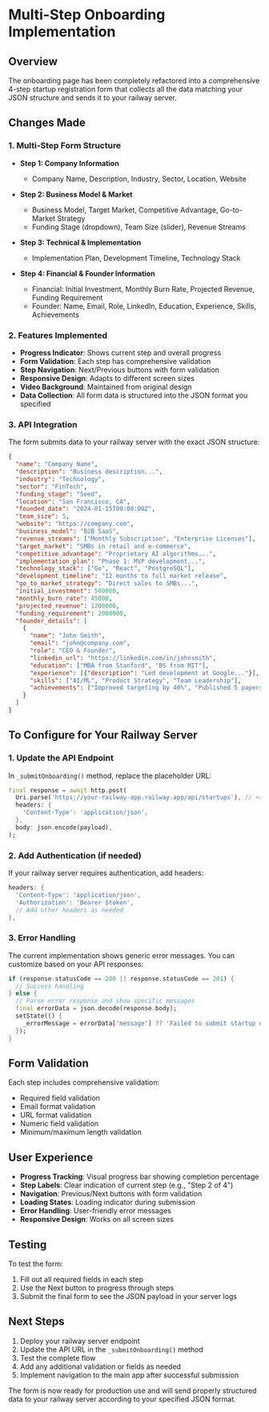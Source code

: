 # Multi-Step Onboarding Implementation

## Overview
The onboarding page has been completely refactored into a comprehensive 4-step startup registration form that collects all the data matching your JSON structure and sends it to your railway server.

## Changes Made

### 1. Multi-Step Form Structure
- **Step 1: Company Information**
  - Company Name, Description, Industry, Sector, Location, Website

- **Step 2: Business Model & Market**
  - Business Model, Target Market, Competitive Advantage, Go-to-Market Strategy
  - Funding Stage (dropdown), Team Size (slider), Revenue Streams

- **Step 3: Technical & Implementation**
  - Implementation Plan, Development Timeline, Technology Stack

- **Step 4: Financial & Founder Information**
  - Financial: Initial Investment, Monthly Burn Rate, Projected Revenue, Funding Requirement
  - Founder: Name, Email, Role, LinkedIn, Education, Experience, Skills, Achievements

### 2. Features Implemented
- **Progress Indicator**: Shows current step and overall progress
- **Form Validation**: Each step has comprehensive validation
- **Step Navigation**: Next/Previous buttons with form validation
- **Responsive Design**: Adapts to different screen sizes
- **Video Background**: Maintained from original design
- **Data Collection**: All form data is structured into the JSON format you specified

### 3. API Integration
The form submits data to your railway server with the exact JSON structure:

```json
{
  "name": "Company Name",
  "description": "Business description...",
  "industry": "Technology", 
  "sector": "FinTech",
  "funding_stage": "Seed",
  "location": "San Francisco, CA",
  "founded_date": "2024-01-15T00:00:00Z",
  "team_size": 5,
  "website": "https://company.com",
  "business_model": "B2B SaaS",
  "revenue_streams": ["Monthly Subscription", "Enterprise Licenses"],
  "target_market": "SMBs in retail and e-commerce",
  "competitive_advantage": "Proprietary AI algorithms...",
  "implementation_plan": "Phase 1: MVP development...",
  "technology_stack": ["Go", "React", "PostgreSQL"],
  "development_timeline": "12 months to full market release",
  "go_to_market_strategy": "Direct sales to SMBs...",
  "initial_investment": 500000,
  "monthly_burn_rate": 45000,
  "projected_revenue": 1200000,
  "funding_requirement": 2000000,
  "founder_details": [
    {
      "name": "John Smith",
      "email": "john@company.com",
      "role": "CEO & Founder",
      "linkedin_url": "https://linkedin.com/in/johnsmith",
      "education": ["MBA from Stanford", "BS from MIT"],
      "experience": [{"description": "Led development at Google..."}],
      "skills": ["AI/ML", "Product Strategy", "Team Leadership"],
      "achievements": ["Improved targeting by 40%", "Published 5 papers"]
    }
  ]
}
```

## To Configure for Your Railway Server

### 1. Update the API Endpoint
In `_submitOnboarding()` method, replace the placeholder URL:

```dart
final response = await http.post(
  Uri.parse('https://your-railway-app.railway.app/api/startups'), // <- Update this
  headers: {
    'Content-Type': 'application/json',
  },
  body: json.encode(payload),
);
```

### 2. Add Authentication (if needed)
If your railway server requires authentication, add headers:

```dart
headers: {
  'Content-Type': 'application/json',
  'Authorization': 'Bearer $token',
  // Add other headers as needed
},
```

### 3. Error Handling
The current implementation shows generic error messages. You can customize based on your API responses:

```dart
if (response.statusCode == 200 || response.statusCode == 201) {
  // Success handling
} else {
  // Parse error response and show specific messages
  final errorData = json.decode(response.body);
  setState(() {
    _errorMessage = errorData['message'] ?? 'Failed to submit startup data';
  });
}
```

## Form Validation
Each step includes comprehensive validation:
- Required field validation
- Email format validation
- URL format validation
- Numeric field validation
- Minimum/maximum length validation

## User Experience
- **Progress Tracking**: Visual progress bar showing completion percentage
- **Step Labels**: Clear indication of current step (e.g., "Step 2 of 4")
- **Navigation**: Previous/Next buttons with form validation
- **Loading States**: Loading indicator during submission
- **Error Handling**: User-friendly error messages
- **Responsive Design**: Works on all screen sizes

## Testing
To test the form:
1. Fill out all required fields in each step
2. Use the Next button to progress through steps
3. Submit the final form to see the JSON payload in your server logs

## Next Steps
1. Deploy your railway server endpoint
2. Update the API URL in the `_submitOnboarding()` method
3. Test the complete flow
4. Add any additional validation or fields as needed
5. Implement navigation to the main app after successful submission

The form is now ready for production use and will send properly structured data to your railway server according to your specified JSON format.
